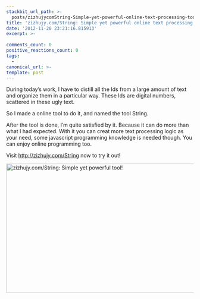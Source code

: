 ```yaml
---
stackbit_url_path: >-
  posts/zizhujycomString-Simple-yet-powerful-online-text-processing-tool
title: 'zizhujy.com/String: Simple yet powerful online text processing tool'
date: '2012-11-20 23:21:16.815913'
excerpt: >-
  
comments_count: 0
positive_reactions_count: 0
tags: 
  - 
canonical_url: >-
template: post
---
```

<p>During today’s work, I have to distill all the Ids from a large amount of text and organize them in a particular way. These Ids are digital numbers, scattered in these ugly text.</p>  <p>So I made a online tool to do it, and named the tool String.</p>  <p>After the tool is done, I’m quite satisfied by it. Because it can do more than what I had expected. With it you can creat more text processing logic as your need, some javascript programming knowledge is needed though. You can enjoy online programming too.</p>  <p>Visit <a href="http://zizhujy.com/String">http://zizhujy.com/String</a> now to try it out!</p>  <p><a href="http://zizhujy.com/String" target="_blank"><img style="background-image: none; border-bottom: 0px; border-left: 0px; padding-left: 0px; padding-right: 0px; display: inline; border-top: 0px; border-right: 0px; padding-top: 0px" title="zizhujy.com/String: Simple yet powerful tool!" border="0" alt="zizhujy.com/String: Simple yet powerful tool!" src="http://zizhujy.com/blog/image.axd?picture=String.png" width="659" height="348" /></a></p>